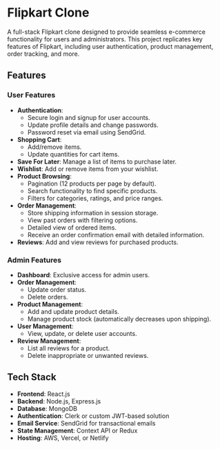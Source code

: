 # Flipkart Clone

A full-stack Flipkart clone designed to provide seamless e-commerce functionality for users and administrators. This project replicates key features of Flipkart, including user authentication, product management, order tracking, and more.

## Features

### User Features
- **Authentication**:
  - Secure login and signup for user accounts.
  - Update profile details and change passwords.
  - Password reset via email using SendGrid.
- **Shopping Cart**:
  - Add/remove items.
  - Update quantities for cart items.
- **Save For Later**: Manage a list of items to purchase later.
- **Wishlist**: Add or remove items from your wishlist.
- **Product Browsing**:
  - Pagination (12 products per page by default).
  - Search functionality to find specific products.
  - Filters for categories, ratings, and price ranges.
- **Order Management**:
  - Store shipping information in session storage.
  - View past orders with filtering options.
  - Detailed view of ordered items.
  - Receive an order confirmation email with detailed information.
- **Reviews**: Add and view reviews for purchased products.

### Admin Features
- **Dashboard**: Exclusive access for admin users.
- **Order Management**:
  - Update order status.
  - Delete orders.
- **Product Management**:
  - Add and update product details.
  - Manage product stock (automatically decreases upon shipping).
- **User Management**:
  - View, update, or delete user accounts.
- **Review Management**:
  - List all reviews for a product.
  - Delete inappropriate or unwanted reviews.

## Tech Stack
- **Frontend**: React.js
- **Backend**: Node.js, Express.js
- **Database**: MongoDB
- **Authentication**: Clerk or custom JWT-based solution
- **Email Service**: SendGrid for transactional emails
- **State Management**: Context API or Redux
- **Hosting**: AWS, Vercel, or Netlify
